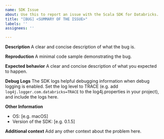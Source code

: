 ```yaml
---
name: SDK Issue
about: Use this to report an issue with the Scala SDK for Databricks.
title: "[BUG] <SUMMARY OF THE ISSUE>"
labels: ''
assignees: ''

---
```


**Description**
A clear and concise description of what the bug is.

**Reproduction**
A minimal code sample demonstrating the bug.

**Expected behavior**
A clear and concise description of what you expected to happen.

**Debug Logs**
The SDK logs helpful debugging information when debug logging is enabled. Set the log level to TRACE (e.g. add `log4j.logger.com.databricks=TRACE` to the log4j.properties in your project), and include the logs here.

**Other Information**
 - OS: [e.g. macOS]
 - Version of the SDK: [e.g. 0.1.5]

**Additional context**
Add any other context about the problem here.
